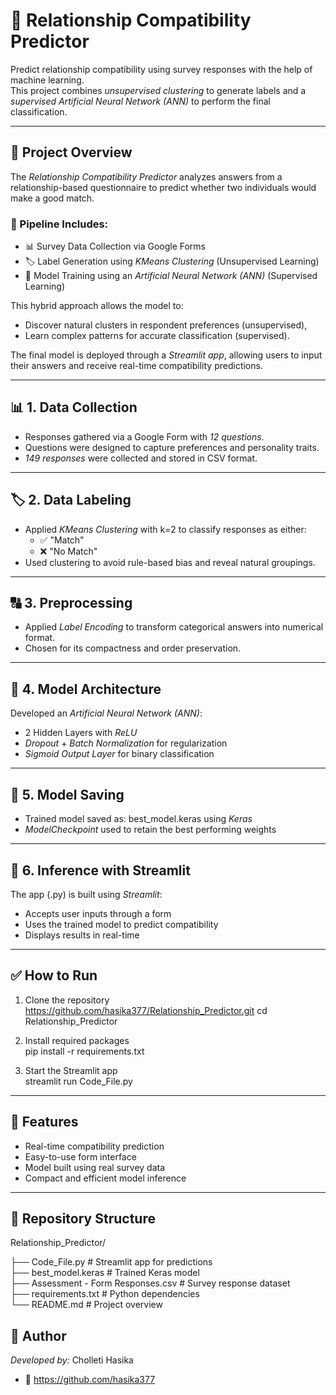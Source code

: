 # 💖 Relationship Compatibility Predictor

Predict relationship compatibility using survey responses with the help of machine learning.  
This project combines *unsupervised clustering* to generate labels and a *supervised Artificial Neural Network (ANN)* to perform the final classification.

---

## 📌 Project Overview

The *Relationship Compatibility Predictor* analyzes answers from a relationship-based questionnaire to predict whether two individuals would make a good match.

### 🔗 Pipeline Includes:
- 📊 Survey Data Collection via Google Forms  
- 🏷️ Label Generation using *KMeans Clustering* (Unsupervised Learning)  
- 🧠 Model Training using an *Artificial Neural Network (ANN)* (Supervised Learning)  

This hybrid approach allows the model to:
- Discover natural clusters in respondent preferences (unsupervised),
- Learn complex patterns for accurate classification (supervised).

The final model is deployed through a *Streamlit app*, allowing users to input their answers and receive real-time compatibility predictions.

---

## 📊 1. Data Collection
- Responses gathered via a Google Form with *12 questions*.
- Questions were designed to capture preferences and personality traits.
- *149 responses* were collected and stored in CSV format.

---

## 🏷️ 2. Data Labeling
- Applied *KMeans Clustering* with k=2 to classify responses as either:
  - ✅ "Match"
  - ❌ "No Match"
- Used clustering to avoid rule-based bias and reveal natural groupings.

---

## 🔠 3. Preprocessing
- Applied *Label Encoding* to transform categorical answers into numerical format.
- Chosen for its compactness and order preservation.

---

## 🧠 4. Model Architecture
Developed an *Artificial Neural Network (ANN)*:
- 2 Hidden Layers with *ReLU*
- *Dropout* + *Batch Normalization* for regularization
- *Sigmoid Output Layer* for binary classification

---

## 💾 5. Model Saving
- Trained model saved as: best_model.keras using *Keras*
- *ModelCheckpoint* used to retain the best performing weights

---

## 🧪 6. Inference with Streamlit
The app (.py) is built using *Streamlit*:
- Accepts user inputs through a form
- Uses the trained model to predict compatibility
- Displays results in real-time

---

## ✅ How to Run

1. Clone the repository
https://github.com/hasika377/Relationship_Predictor.git
cd Relationship_Predictor

3. Install required packages  
pip install -r requirements.txt

4. Start the Streamlit app  
streamlit run Code_File.py

---

## 🚀 Features
- Real-time compatibility prediction  
- Easy-to-use form interface  
- Model built using real survey data  
- Compact and efficient model inference  

---

## 📁 Repository Structure

Relationship_Predictor/

├── Code_File.py                         # Streamlit app for predictions  
├── best_model.keras                     # Trained Keras model  
├── Assessment - Form Responses.csv      # Survey response dataset  
├── requirements.txt                     # Python dependencies  
└── README.md                            # Project overview

## 👥 Author

*Developed by:* Cholleti Hasika
- 🔗 https://github.com/hasika377
